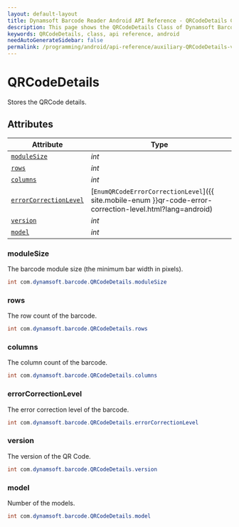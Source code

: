```yaml
---
layout: default-layout
title: Dynamsoft Barcode Reader Android API Reference - QRCodeDetails Class
description: This page shows the QRCodeDetails Class of Dynamsoft Barcode Reader for Android SDK.
keywords: QRCodeDetails, class, api reference, android
needAutoGenerateSidebar: false
permalink: /programming/android/api-reference/auxiliary-QRCodeDetails-v7.6.0.html
---
```



# QRCodeDetails

Stores the QRCode details.  

## Attributes
  
| Attribute | Type |
|---------- | ---- |
| [`moduleSize`](#modulesize) | *int* |
| [`rows`](#rows) | *int* |
| [`columns`](#columns) | *int* |
| [`errorCorrectionLevel`](#errorcorrectionlevel) | [`EnumQRCodeErrorCorrectionLevel`]({{ site.mobile-enum }}qr-code-error-correction-level.html?lang=android) |
| [`version`](#version) | *int* |
| [`model`](#model) | *int* |

### moduleSize

The barcode module size (the minimum bar width in pixels).

```java
int com.dynamsoft.barcode.QRCodeDetails.moduleSize
```

### rows

The row count of the barcode.  

```java
int com.dynamsoft.barcode.QRCodeDetails.rows
```

### columns

The column count of the barcode.

```java
int com.dynamsoft.barcode.QRCodeDetails.columns
```

### errorCorrectionLevel

The error correction level of the barcode.  

```java
int com.dynamsoft.barcode.QRCodeDetails.errorCorrectionLevel
```

### version

The version of the QR Code.

```java
int com.dynamsoft.barcode.QRCodeDetails.version
```

### model

Number of the models.

```java
int com.dynamsoft.barcode.QRCodeDetails.model
```
